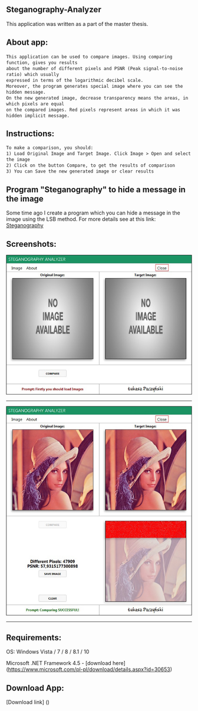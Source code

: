 ## Steganography-Analyzer
This application was written as a part of the master thesis.

## About app:
```
This application can be used to compare images. Using comparing function, gives you results
about the number of different pixels and PSNR (Peak signal-to-noise ratio) which usually 
expressed in terms of the logarithmic decibel scale.
Moreover, the program generates special image where you can see the hidden message.
On the new generated image, decrease transparency means the areas, in which pixels are equal
on the compared images. Red pixels represent areas in which it was hidden implicit message.
```

## Instructions:
```
To make a comparison, you should:
1) Load Original Image and Target Image. Click Image > Open and select the image
2) Click on the button Compare, to get the results of comparison
3) You can Save the new generated image or clear results
```

## Program "Steganography" to hide a message in the image

Some time ago I create a program which you can hide a message in the image using the LSB method. 
For more details see at this link: [Steganography](https://github.com/luki00765/Steganography)



## Screenshots:

![Image](Screenshots/1.jpg)

----
![Image](Screenshots/2.jpg)

----

## Requirements:

OS: Windows Vista / 7 / 8 / 8.1 / 10

Microsoft .NET Framework 4.5 - [download here] (https://www.microsoft.com/pl-pl/download/details.aspx?id=30653)

## Download App:
[Download link] ()
